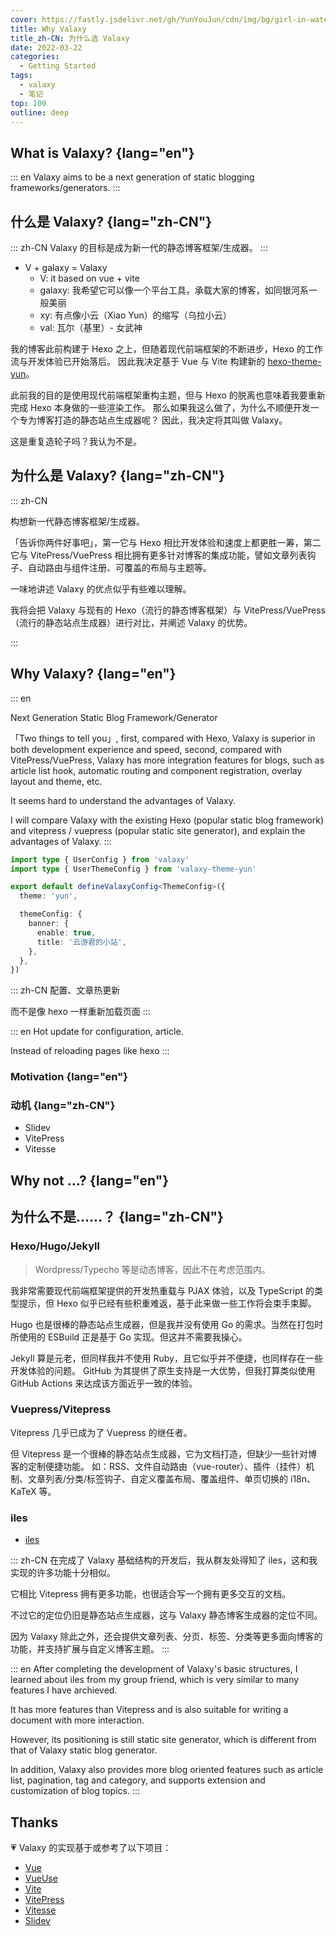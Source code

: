 ```yaml
---
cover: https://fastly.jsdelivr.net/gh/YunYouJun/cdn/img/bg/girl-in-water-tank.webp
title: Why Valaxy
title_zh-CN: 为什么选 Valaxy
date: 2022-03-22
categories:
  - Getting Started
tags:
  - valaxy
  - 笔记
top: 100
outline: deep
---
```


## What is Valaxy? {lang="en"}

::: en
Valaxy aims to be a next generation of static blogging frameworks/generators.
:::

## 什么是 Valaxy? {lang="zh-CN"}

::: zh-CN
Valaxy 的目标是成为新一代的静态博客框架/生成器。
:::

- V + galaxy = Valaxy
  - V: it based on vue + vite
  - galaxy: 我希望它可以像一个平台工具，承载大家的博客，如同银河系一般美丽
  - xy: 有点像小云（Xiao Yun）的缩写（乌拉小云）
  - val: 瓦尔（基里）- 女武神

我的博客此前构建于 Hexo 之上，但随着现代前端框架的不断进步，Hexo 的工作流与开发体验已开始落后。
因此我决定基于 Vue 与 Vite 构建新的 [hexo-theme-yun](https://github.com/YunYouJun/hexo-theme-yun/)。

此前我的目的是使用现代前端框架重构主题，但与 Hexo 的脱离也意味着我要重新完成 Hexo 本身做的一些渲染工作。
那么如果我这么做了，为什么不顺便开发一个专为博客打造的静态站点生成器呢？
因此，我决定将其叫做 Valaxy。

这是重复造轮子吗？我认为不是。

## 为什么是 Valaxy? {lang="zh-CN"}

::: zh-CN

构想新一代静态博客框架/生成器。

<!-- more -->

「告诉你两件好事吧」，第一它与 Hexo 相比开发体验和速度上都更胜一筹，第二它与 VitePress/VuePress 相比拥有更多针对博客的集成功能，譬如文章列表钩子、自动路由与组件注册、可覆盖的布局与主题等。

一味地讲述 Valaxy 的优点似乎有些难以理解。

我将会把 Valaxy 与现有的 Hexo（流行的静态博客框架）与 VitePress/VuePress（流行的静态站点生成器）进行对比，并阐述 Valaxy 的优势。

:::

## Why Valaxy? {lang="en"}

::: en

Next Generation Static Blog Framework/Generator

<!-- more -->

「Two things to tell you」, first, compared with Hexo, Valaxy is superior in both development experience and speed, second, compared with VitePress/VuePress, Valaxy has more integration features for blogs, such as article list hook, automatic routing and component registration, overlay layout and theme, etc.

It seems hard to understand the advantages of Valaxy.

I will compare Valaxy with the existing Hexo (popular static blog framework) and vitepress / vuepress (popular static site generator), and explain the advantages of Valaxy.
:::

```ts
import type { UserConfig } from 'valaxy'
import type { UserThemeConfig } from 'valaxy-theme-yun'

export default defineValaxyConfig<ThemeConfig>({
  theme: 'yun',

  themeConfig: {
    banner: {
      enable: true,
      title: '云游君的小站',
    },
  },
})
```

::: zh-CN
配置、文章热更新

而不是像 hexo 一样重新加载页面
:::

::: en
Hot update for configuration, article.

Instead of reloading pages like hexo
:::

### Motivation {lang="en"}

### 动机 {lang="zh-CN"}

- Slidev
- VitePress
- Vitesse

## Why not ...? {lang="en"}

## 为什么不是……？ {lang="zh-CN"}

### Hexo/Hugo/Jekyll

> Wordpress/Typecho 等是动态博客，因此不在考虑范围内。

我非常需要现代前端框架提供的开发热重载与 PJAX 体验，以及 TypeScript 的类型提示，但 Hexo 似乎已经有些积重难返，基于此来做一些工作将会束手束脚。

Hugo 也是很棒的静态站点生成器，但是我并没有使用 Go 的需求。当然在打包时所使用的 ESBuild 正是基于 Go 实现。但这并不需要我操心。

Jekyll 算是元老，但同样我并不使用 Ruby，且它似乎并不便捷，也同样存在一些开发体验的问题。
GitHub 为其提供了原生支持是一大优势，但我打算类似使用 GitHub Actions 来达成该方面近乎一致的体验。

<!-- 最后，我有一些尝试想要实现。见[重新构想博客框架(Todo)]。
譬如，可以提供一种主题商店，用户仅需在 GitHub Repo 中存放自己的文章。
在主题商店，填写自己的 Repo 地址，选中主题切换即可在线预览内容效果。（这完全可以做到，只需要动态纯前端获取 Markdown 内容并渲染即可）
而用户想要应对 SEO 时，则可再将其渲染为静态页面。我也将会为此提供一个一键可用的 GitHub Actions 脚本。 -->

### Vuepress/Vitepress

Vitepress 几乎已成为了 Vuepress 的继任者。

但 Vitepress 是一个很棒的静态站点生成器，它为文档打造，但缺少一些针对博客的定制便捷功能。
如：RSS、文件自动路由（vue-router）、插件（挂件）机制、文章列表/分类/标签钩子、自定义覆盖布局、覆盖组件、单页切换的 i18n、KaTeX 等。

### iles

- [iles](https://github.com/ElMassimo/iles)

::: zh-CN
在完成了 Valaxy 基础结构的开发后，我从群友处得知了 iles，这和我实现的许多功能十分相似。

它相比 Vitepress 拥有更多功能，也很适合写一个拥有更多交互的文档。

不过它的定位仍旧是静态站点生成器，这与 Valaxy 静态博客生成器的定位不同。

因为 Valaxy 除此之外，还会提供文章列表、分页、标签、分类等更多面向博客的功能，并支持扩展与自定义博客主题。
:::

::: en
After completing the development of Valaxy's basic structures, I learned about iles from my group friend, which is very similar to many features I have archieved.

It has more features than Vitepress and is also suitable for writing a document with more interaction.

However, its positioning is still static site generator, which is different from that of Valaxy static blog generator.

In addition, Valaxy also provides more blog oriented features such as article list, pagination, tag and category, and supports extension and customization of blog topics.
:::

## Thanks

💗 Valaxy 的实现基于或参考了以下项目：

- [Vue](https://github.com/vuejs/core)
- [VueUse](https://github.com/vueuse/vueuse)
- [Vite](https://github.com/vitejs/vite)
- [VitePress](https://github.com/vuejs/vitepress)
- [Vitesse](https://github.com/antfu/vitesse)
- [Slidev](https://github.com/slidevjs/slidev)
